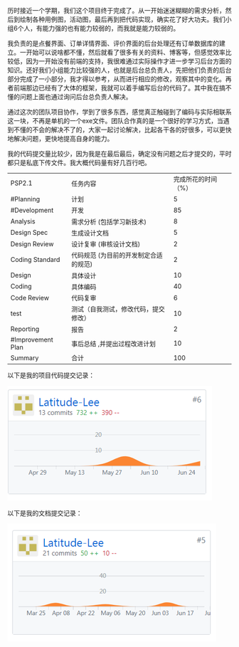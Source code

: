    历时接近一个学期，我们这个项目终于完成了。从一开始迷迷糊糊的需求分析，然后到绘制各种用例图，活动图，最后再到把代码实现，确实花了好大功夫。我们小组6个人，有能力强的也有能力较弱的，而我就是能力较弱的。

   我负责的是点餐界面、订单详情界面、评价界面的后台处理还有订单数据库的建立。一开始可以说啥都不懂，然后就看了很多有关的资料、博客等，但感觉效率比较低，因为一开始没有前端的支持，我很难通过实际操作才进一步学习后台方面的知识。还好我们小组能力比较强的人，也就是后台总负责人，先把他们负责的后台部分完成了一小部分，我才得以参考，从而进行相应的修改，观察其中的变化。再者前端那边已经有了大体的框架，我就可以着手编写后台的代码了。其中我在搞不懂的问题上面也通过询问后台总负责人解决。

   通过这次的团队项目协作，学到了很多东西，感觉真正触碰到了编码与实际相联系这一块，不再是单机的一个exe文件。团队合作真的是一个很好的学习方式，当遇到不懂的不会的解决不了的，大家一起讨论解决，比起各干各的好很多，可以更快地解决问题，更快地提高自身的能力。

   我的代码提交量比较少，因为我是在最后最后，确定没有问题之后才提交的，平时都只是私底下传文件。我大概代码量有好几百行吧。


||||
|---|---|---|
|PSP2.1|任务内容|完成所花的时间（%）|
|#Planning|计划|5|
|#Development|开发|85|
|Analysis|需求分析 (包括学习新技术)|8|
|Design Spec|生成设计文档|5|
|Design Review|设计复审 (审核设计文档)|2|
|Coding Standard|代码规范 (为目前的开发制定合适的规范)|2|
|Design|具体设计|10|
|Coding|具体编码|40|
|Code Review|代码复审|6|
|test|测试（自我测试，修改代码，提交修改）|10|
|Reporting|报告|2|
|#Improvement Plan|事后总结 ,并提出过程改进计划|10|
|Summary|合计|100|


 以下是我的项目代码提交记录：
  
   ![代码提交](/img/others/12345.png)  
  
  
  以下是我的文档提交记录：
  
  ![文档提交](/img/others/123456.png)
